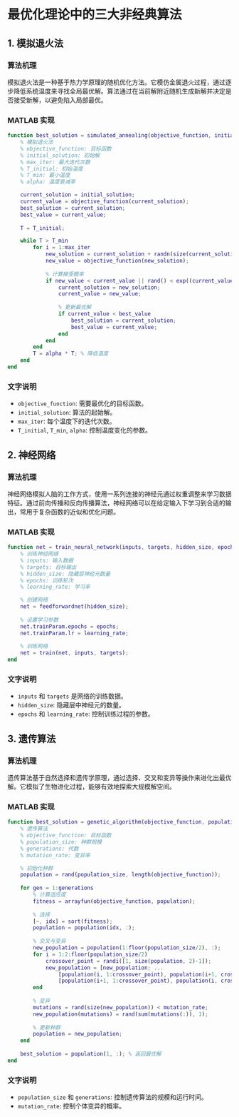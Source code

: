 # 最优化理论中的三大非经典算法

## 1. 模拟退火法

### 算法机理

模拟退火法是一种基于热力学原理的随机优化方法。它模仿金属退火过程，通过逐步降低系统温度来寻找全局最优解。算法通过在当前解附近随机生成新解并决定是否接受新解，以避免陷入局部最优。

### MATLAB 实现

```matlab
function best_solution = simulated_annealing(objective_function, initial_solution, max_iter, T_initial, T_min, alpha)
    % 模拟退火法
    % objective_function: 目标函数
    % initial_solution: 初始解
    % max_iter: 最大迭代次数
    % T_initial: 初始温度
    % T_min: 最小温度
    % alpha: 温度衰减率

    current_solution = initial_solution;
    current_value = objective_function(current_solution);
    best_solution = current_solution;
    best_value = current_value;
    
    T = T_initial;

    while T > T_min
        for i = 1:max_iter
            new_solution = current_solution + randn(size(current_solution)); % 生成新解
            new_value = objective_function(new_solution);
            
            % 计算接受概率
            if new_value < current_value || rand() < exp((current_value - new_value) / T)
                current_solution = new_solution;
                current_value = new_value;
                
                % 更新最优解
                if current_value < best_value
                    best_solution = current_solution;
                    best_value = current_value;
                end
            end
        end
        T = alpha * T; % 降低温度
    end
end
```

### 文字说明
- `objective_function`: 需要最优化的目标函数。
- `initial_solution`: 算法的起始解。
- `max_iter`: 每个温度下的迭代次数。
- `T_initial`, `T_min`, `alpha`: 控制温度变化的参数。

## 2. 神经网络

### 算法机理

神经网络模拟人脑的工作方式，使用一系列连接的神经元通过权重调整来学习数据特征。通过前向传播和反向传播算法，神经网络可以在给定输入下学习到合适的输出，常用于复杂函数的近似和优化问题。

### MATLAB 实现

```matlab
function net = train_neural_network(inputs, targets, hidden_size, epochs, learning_rate)
    % 训练神经网络
    % inputs: 输入数据
    % targets: 目标输出
    % hidden_size: 隐藏层神经元数量
    % epochs: 训练轮次
    % learning_rate: 学习率

    % 创建网络
    net = feedforwardnet(hidden_size);
    
    % 设置学习参数
    net.trainParam.epochs = epochs;
    net.trainParam.lr = learning_rate;
    
    % 训练网络
    net = train(net, inputs, targets);
end
```

### 文字说明
- `inputs` 和 `targets` 是网络的训练数据。
- `hidden_size`: 隐藏层中神经元的数量。
- `epochs` 和 `learning_rate`: 控制训练过程的参数。

## 3. 遗传算法

### 算法机理

遗传算法基于自然选择和遗传学原理，通过选择、交叉和变异等操作来进化出最优解。它模拟了生物进化过程，能够有效地探索大规模解空间。

### MATLAB 实现

```matlab
function best_solution = genetic_algorithm(objective_function, population_size, generations, mutation_rate)
    % 遗传算法
    % objective_function: 目标函数
    % population_size: 种群规模
    % generations: 代数
    % mutation_rate: 变异率

    % 初始化种群
    population = rand(population_size, length(objective_function));
    
    for gen = 1:generations
        % 计算适应度
        fitness = arrayfun(objective_function, population);
        
        % 选择
        [~, idx] = sort(fitness);
        population = population(idx, :);
        
        % 交叉与变异
        new_population = population(1:floor(population_size/2), :);
        for i = 1:2:floor(population_size/2)
            crossover_point = randi([1, size(population, 2)-1]);
            new_population = [new_population; ...
                [population(i, 1:crossover_point), population(i+1, crossover_point+1:end)];
                [population(i+1, 1:crossover_point), population(i, crossover_point+1:end)]];
        end
        
        % 变异
        mutations = rand(size(new_population)) < mutation_rate;
        new_population(mutations) = rand(sum(mutations(:)), 1);
        
        % 更新种群
        population = new_population;
    end
    
    best_solution = population(1, :); % 返回最优解
end
```

### 文字说明
- `population_size` 和 `generations`: 控制遗传算法的规模和运行时间。
- `mutation_rate`: 控制个体变异的概率。
